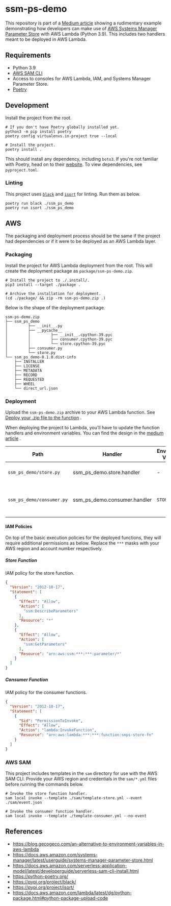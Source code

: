 # ssm-ps-demo

This repository is part of
a [Medium article](https://blog.gecogeco.com/an-alternative-to-environment-variables-in-aws-lambda) showing a
rudimentary example demonstrating how developers can make use
of [AWS Systems Manager Parameter Store](https://docs.aws.amazon.com/systems-manager/latest/userguide/systems-manager-parameter-store.html)
with AWS Lambda (Python 3.9). This includes two handlers meant to be deployed in AWS Lambda.

## Requirements

* Python 3.9
* [AWS SAM CLI](https://docs.aws.amazon.com/serverless-application-model/latest/developerguide/serverless-sam-cli-install.html)
* Access to consoles for AWS Lambda, IAM, and Systems Manager Parameter Store.
* [Poetry](https://python-poetry.org/)

## Development

Install the project from the root.

```
# If you don't have Poetry globally installed yet.
python3 -m pip install poetry
poetry config virtualenvs.in-project true --local

# Install the project.
poetry install .
```

This should install any dependency, including `boto3`. If you're not familiar with Poetry, head on to
their [website](https://python-poetry.org/). To view dependencies, see `pyproject.toml`.

### Linting

This project uses [`black`](https://pypi.org/project/black/) and [`isort`](https://pypi.org/project/isort/) for linting.
Run them as below.

```
poetry run black ./ssm_ps_demo
poetry run isort ./ssm_ps_demo
```

## AWS

The packaging and deployment process should be the same if the project had dependencies or if it were to be deployed as
an AWS Lambda layer.

### Packaging

Install the project for AWS Lambda deployment from the root. This will create the deployment package
as `package/ssm-ps-demo.zip`.

```
# Install the project to ./.install/.
pip3 install --target ./package .

# Archive the installation for deployment.
(cd ./package/ && zip -rm ssm-ps-demo.zip .)
```

Below is the shape of the deployment package.

```
ssm-ps-demo.zip
├── ssm_ps_demo
│         ├── __init__.py
│         ├── __pycache__
│         │         ├── __init__.cpython-39.pyc
│         │         ├── consumer.cpython-39.pyc
│         │         └── store.cpython-39.pyc
│         ├── consumer.py
│         └── store.py
└── ssm_ps_demo-0.1.0.dist-info
    ├── INSTALLER
    ├── LICENSE
    ├── METADATA
    ├── RECORD
    ├── REQUESTED
    ├── WHEEL
    └── direct_url.json
```

### Deployment

Upload the `ssm-ps-demo.zip` archive to your AWS Lambda function.
See [Deploy your .zip file to the function](https://docs.aws.amazon.com/lambda/latest/dg/python-package.html#python-package-upload-code)
.

When deploying the project to Lambda, you'll have to update the function handlers and environment variables. You can
find the design in the [medium article](https://blog.gecogeco.com/an-alternative-to-environment-variables-in-aws-lambda)
.

| Path                      | Handler                      | Environment Variable | Value                          | IAM Policy                                     |
|---------------------------|------------------------------|----------------------|--------------------------------|------------------------------------------------|
| `ssm_ps_demo/store.py`    | ssm_ps_demo.store.handler    | -                    | -                              | See [Store IAM Policy](#store-function).       |
| `ssm_ps_demo/consumer.py` | ssm_ps_demo.consumer.handler | `STORE_FN_ARN`       | The ARN of the store function. | See [Consumer IAM Policy](#consumer-function). |

#### IAM Policies

On top of the basic execution policies for the deployed functions, they will require additional permissions as below.
Replace the `***` masks with your AWS region and account number respectively.

##### Store Function

IAM policy for the store function.

```json
{
  "Version": "2012-10-17",
  "Statement": [
    {
      "Effect": "Allow",
      "Action": [
        "ssm:DescribeParameters"
      ],
      "Resource": "*"
    },
    {
      "Effect": "Allow",
      "Action": [
        "ssm:GetParameters"
      ],
      "Resource": "arn:aws:ssm:***:***:parameter/*"
    }
  ]
}
```

##### Consumer Function

IAM policy for the consumer functions.

```json
{
  "Version": "2012-10-17",
  "Statement": [
    {
      "Sid": "PermissionToInvoke",
      "Effect": "Allow",
      "Action": "lambda:InvokeFunction",
      "Resource": "arn:aws:lambda:***:***:function:smps-store-fn"
    }
  ]
}
```

### AWS SAM

This project includes templates in the `sam`
directory for use with the AWS SAM CLI. Provide your AWS region and credentials in the `sam/*.yml` files before running
the commands below.

```
# Invoke the store function handler.
sam local invoke --template ./sam/template-store.yml --event ./sam/event.json

# Invoke the consumer function handler.
sam local invoke --template ./template-consumer.yml --no-event
```

## References

* https://blog.gecogeco.com/an-alternative-to-environment-variables-in-aws-lambda
* https://docs.aws.amazon.com/systems-manager/latest/userguide/systems-manager-parameter-store.html
* https://docs.aws.amazon.com/serverless-application-model/latest/developerguide/serverless-sam-cli-install.html
* https://python-poetry.org/
* https://pypi.org/project/black/
* https://pypi.org/project/isort/
* https://docs.aws.amazon.com/lambda/latest/dg/python-package.html#python-package-upload-code
